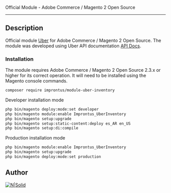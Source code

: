 <p>Official Module - Adobe Commerce / Magento 2 Open Source</p>
<hr>

## Description
Official module [Uber](https://uber.com/) for Adobe Commerce / Magento 2 Open Source. The module was developed using Uber API documentation [API Docs](https://developer.uber.com/docs/deliveries/overview).

### Installation
The module requires Adobe Commerce / Magento 2 Open Source 2.3.x or higher for its correct operation. It will need to be installed using the Magento console commands.

```sh
composer require improntus/module-uber-inventory
```

Developer installation mode

```sh
php bin/magento deploy:mode:set developer
php bin/magento module:enable Improntus_UberInventory
php bin/magento setup:upgrade
php bin/magento setup:static-content:deploy es_AR en_US
php bin/magento setup:di:compile
```

Production installation mode

```sh
php bin/magento module:enable Improntus_UberInventory
php bin/magento setup:upgrade
php bin/magento deploy:mode:set production
```

## Author

[![N|Solid](https://improntus.com/wp-content/uploads/2022/05/Logo-Site.png)](https://www.improntus.com)